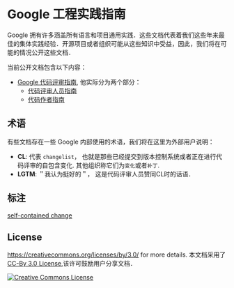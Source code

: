 # Google 工程实践指南

Google 拥有许多涵盖所有语言和项目通用实践．这些文档代表着我们这些年来最佳的集体实践经验．开源项目或者组织可能从这些知识中受益，因此，我们将在可能的情况公开这些文档．

当前公开文档包含以下内容：

*   [Google 代码评审指南](review/index.md), 他实际分为两个部分：
    *   [代码评审人员指南](review/reviewer/index.md)
    *   [代码作者指南](review/developer/index.md)

## 术语

有些文档存在一些 Google 内部使用的术语，我们将在这里为外部用户说明：


*   **CL**: 代表 `changelist`， 也就是那些已经提交到版本控制系统或者正在进行代码评审的自包含变化.
    其他组织称它们为`变化`或者`补丁`.
*   **LGTM**: ＂我认为挺好的＂， 这是代码评审人员赞同CL时的话语．

## 标注
[self-contained change][2]

## License

<https://creativecommons.org/licenses/by/3.0/> for more details.
本文档采用了[CC-By 3.0 License][1],该许可鼓励用户分享文档．

[1]:https://creativecommons.org/licenses/by/3.0/ "CC-By 3.0 License"
[2]:https://docs.fedoraproject.org/en-US/program_management/changes_policy/ "self-contained change"
<a rel="license" href="https://creativecommons.org/licenses/by/3.0/"><img alt="Creative Commons License" style="border-width:0" src="https://i.creativecommons.org/l/by/3.0/88x31.png" /></a> 



